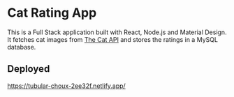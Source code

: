 # Cat Rating App

This is a Full Stack application built with React, Node.js and Material Design. It fetches cat images from [The Cat API](https://thecatapi.com/) and stores the ratings in a MySQL database.

## Deployed

https://tubular-choux-2ee32f.netlify.app/
